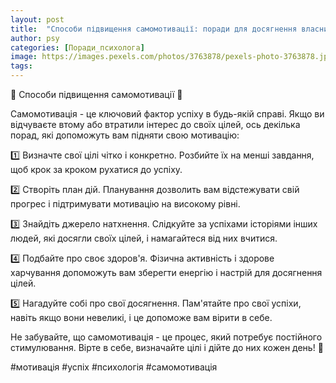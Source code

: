 ```yaml
---
layout: post
title:  "Способи підвищення самомотивації: поради для досягнення власних успіхів."
author: psy
categories: [Поради_психолога]
image: https://images.pexels.com/photos/3763878/pexels-photo-3763878.jpeg?auto=compress&cs=tinysrgb&fit=crop&h=627&w=1200
tags: 
---
```


🌟 Способи підвищення самомотивації 🌟

Самомотивація - це ключовий фактор успіху в будь-якій справі. Якщо ви відчуваєте втому або втратили інтерес до своїх цілей, ось декілька порад, які допоможуть вам підняти свою мотивацію:

1️⃣ Визначте свої цілі чітко і конкретно. Розбийте їх на менші завдання, щоб крок за кроком рухатися до успіху.

2️⃣ Створіть план дій. Планування дозволить вам відстежувати свій прогрес і підтримувати мотивацію на високому рівні.

3️⃣ Знайдіть джерело натхнення. Слідкуйте за успіхами історіями інших людей, які досягли своїх цілей, і намагайтеся від них вчитися.

4️⃣ Подбайте про своє здоров'я. Фізична активність і здорове харчування допоможуть вам зберегти енергію і настрій для досягнення цілей.

5️⃣ Нагадуйте собі про свої досягнення. Пам'ятайте про свої успіхи, навіть якщо вони невеликі, і це допоможе вам вірити в себе.

Не забувайте, що самомотивація - це процес, який потребує постійного стимулювання. Вірте в себе, визначайте цілі і дійте до них кожен день! 🚀

#мотивація #успіх #психологія #самомотивація


